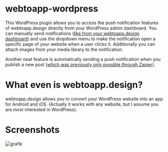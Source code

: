 # webtoapp-wordpress
This WordPress plugin allows you to access the push notification features of webtoapp.design directly from your WordPress admin dashboard. You can manually send notifications ([like from your webtoapp.design dashboard](https://webtoapp.design/blog/send-push-notification)) and use the dropdown menu to make the notification open a specific page of your website when a user clicks it. Additionally you can attach images from your media library to the notification.

Another neat feature is automatically sending a push notification when you publish a new post ([which was previously only possible through Zapier](https://webtoapp.design/blog/zapier-integration)).


# What even is webtoapp.design?
webtoapp.design allows you to convert your WordPress website into an app for Android and iOS. (Actually it works with any website, but I assume you are most interested in WordPress).

# Screenshots

![grafik](https://github.com/Aulig/webtoapp-wordpress/assets/32148066/9a9b1573-c857-4608-8a49-c74efa905cf8)
